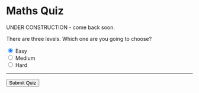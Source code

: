 <style>
  .answers {
    margin-bottom: 20px;
  }
  .answers label{
    display: block;
  }
</style>

# Maths Quiz

UNDER CONSTRUCTION - come back soon.

There are three levels. Which one are you going to choose?

<input type="radio" id="level_easy" name="quiz_level" value="easy" checked>
<label for="level_easy">Easy</label><br>

<input type="radio" id="level_medium" name="quiz_level" value="medium">
<label for="level_medium">Medium</label><br>

<input type="radio" id="level_hard" name="quiz_level" value="hard">
<label for="level_hard">Hard</label><br>

<hr>

<div id="quiz"></div>
<button id="submit">Submit Quiz</button>
<div id="results"></div>

<script id="rendered-js" >
(function () {
  function buildQuiz() {
    
    // variable to store the HTML output
    const output = [];

    // for each question...
    myQuestions.forEach(
    
    (currentQuestion, questionNumber) => {

    // only render questions for the selected level
    if ( currentQuestion.level != document.querySelector('input[name="quiz_level"]:checked').value ) { return; }
      
      // variable to store the list of possible answers
      const answers = [];

      // and for each available answer...
      for (letter in currentQuestion.answers) {

        // ...add an HTML radio button
        answers.push(
        `<label>
              <input type="radio" name="question${questionNumber}" value="${letter}">
              ${letter} :
              ${currentQuestion.answers[letter]}
            </label>`);
      }

      // add this question and its answers to the output
      output.push(
      `<div class="question"> ${currentQuestion.question} </div>
          <div class="answers"> ${answers.join('')} </div>`);
    });

    // finally combine our output list into one string of HTML and put it on the page
    quizContainer.innerHTML = output.join('');
  }

  function showResults() {

    // gather answer containers from our quiz
    const answerContainers = quizContainer.querySelectorAll('.answers');

    // keep track of user's answers
    let numCorrect = 0;

    // for each question...
    myQuestions.forEach((currentQuestion, questionNumber) => {

      // find selected answer
      const answerContainer = answerContainers[questionNumber];
      const selector = `input[name=question${questionNumber}]:checked`;
      const userAnswer = (answerContainer.querySelector(selector) || {}).value;

      // if answer is correct
      if (userAnswer === currentQuestion.correctAnswer) {
        // add to the number of correct answers
        numCorrect++;

        // color the answers green
        answerContainers[questionNumber].style.color = 'lightgreen';
      }
      // if answer is wrong or blank
      else {
          // color the answers red
          answerContainers[questionNumber].style.color = 'red';
        }
    });

    // show number of correct answers out of total
    resultsContainer.innerHTML = `${numCorrect} out of ${myQuestions.length}`;
  }

  const quizContainer = document.getElementById('quiz');
  const resultsContainer = document.getElementById('results');
  const submitButton = document.getElementById('submit');
  const myQuestions = [
  {
    level: "easy",
    question: "What is 7 * 9?",
    answers: {
      a: "79",
      b: "69",
      c: "63"
    },
    correctAnswer: "c"
  },
  {
    level: "easy",
    question: "What is 12 * 11?",
    answers: {
      a: "144",
      b: "132",
      c: "121"
    },
    correctAnswer: "b"
  },
  {
    level: "medium",
    question: "What is 13 * 13?",
    answers: {
      a: "244",
      b: "169",
      c: "160",
      d: "194"
    },
    correctAnswer: "b"
  }];

  // Kick things off
  buildQuiz();

  // Event listeners
  submitButton.addEventListener('click', showResults);
})();
</script>

